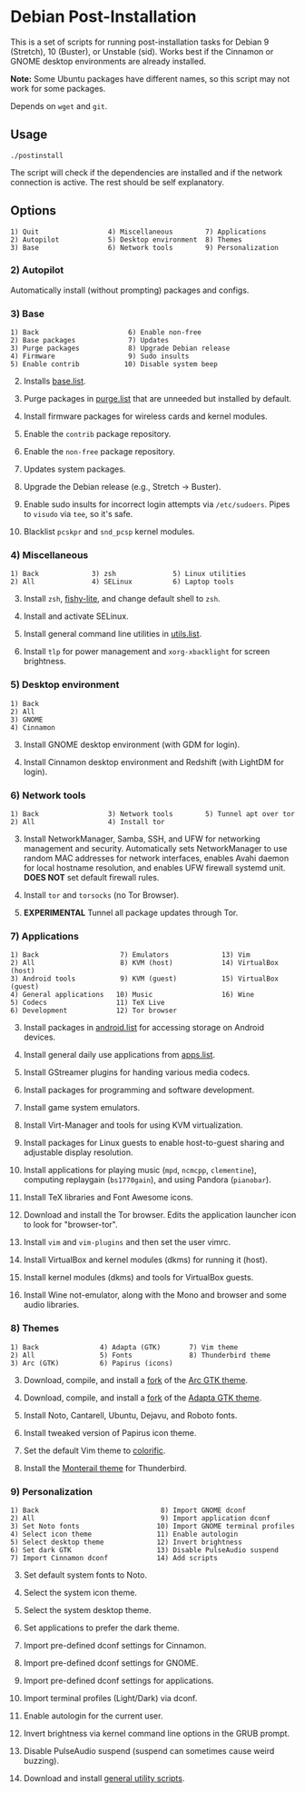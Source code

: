 # Debian Post-Installation

This is a set of scripts for running post-installation tasks for Debian 9
(Stretch), 10 (Buster), or Unstable (sid). Works best if the Cinnamon or GNOME
desktop environments are already installed.

**Note:** Some Ubuntu packages have different names, so this script may not
work for some packages.

Depends on `wget` and `git`.

## Usage
```
./postinstall
```

The script will check if the dependencies are installed and if the network
connection is active. The rest should be self explanatory.


## Options
```
1) Quit                 4) Miscellaneous        7) Applications
2) Autopilot            5) Desktop environment  8) Themes
3) Base                 6) Network tools        9) Personalization
```

### 2) Autopilot

Automatically install (without prompting) packages and configs.

### 3) Base
```
1) Back                      6) Enable non-free
2) Base packages             7) Updates
3) Purge packages            8) Upgrade Debian release
4) Firmware                  9) Sudo insults
5) Enable contrib           10) Disable system beep
```

2) Installs [base.list](packages/base.list).

3) Purge packages in [purge.list](packages/purge.list) that are unneeded but
   installed by default.

4) Install firmware packages for wireless cards and kernel modules.

5) Enable the `contrib` package repository.

6) Enable the `non-free` package repository.

7) Updates system packages.

8) Upgrade the Debian release (e.g., Stretch -> Buster).

9) Enable sudo insults for incorrect login attempts via `/etc/sudoers`. Pipes
   to `visudo` via `tee`, so it's safe.

10) Blacklist `pcskpr` and `snd_pcsp` kernel modules.

### 4) Miscellaneous
```
1) Back             3) zsh              5) Linux utilities
2) All              4) SELinux          6) Laptop tools
```

3) Install `zsh`, [fishy-lite](https://github.com/sudorook/fishy-lite), and
   change default shell to `zsh`.

4) Install and activate SELinux.

5) Install general command line utilities in [utils.list](packages/utils.list).

6) Install `tlp` for power management and `xorg-xbacklight` for screen
   brightness.

### 5) Desktop environment
```
1) Back
2) All
3) GNOME
4) Cinnamon
```

3) Install GNOME desktop environment (with GDM for login).

4) Install Cinnamon desktop environment and Redshift (with LightDM for login).

### 6) Network tools
```
1) Back                 3) Network tools        5) Tunnel apt over tor
2) All                  4) Install tor
```

3) Install NetworkManager, Samba, SSH, and UFW for networking management and
   security. Automatically sets NetworkManager to use random MAC addresses for
   network interfaces, enables Avahi daemon for local hostname resolution, and
   enables UFW firewall systemd unit. **DOES NOT** set default firewall rules.

4) Install `tor` and `torsocks` (no Tor Browser).

5) **EXPERIMENTAL** Tunnel all package updates through Tor.

### 7) Applications
```
1) Back                    7) Emulators             13) Vim
2) All                     8) KVM (host)            14) VirtualBox (host)
3) Android tools           9) KVM (guest)           15) VirtualBox (guest)
4) General applications   10) Music                 16) Wine
5) Codecs                 11) TeX Live
6) Development            12) Tor browser
```

3) Install packages in [android.list](packages/android.list) for accessing
   storage on Android devices.

4) Install general daily use applications from [apps.list](packages/apps.list).

5) Install GStreamer plugins for handing various media codecs.

6) Install packages for programming and software development.

7) Install game system emulators.

8) Install Virt-Manager and tools for using KVM virtualization.

9) Install packages for Linux guests to enable host-to-guest sharing and
    adjustable display resolution.

10) Install applications for playing music (`mpd`, `ncmcpp`, `clementine`),
    computing replaygain (`bs1770gain`), and using Pandora (`pianobar`).

11) Install TeX libraries and Font Awesome icons.

12) Download and install the Tor browser. Edits the application launcher icon
    to look for "browser-tor".

13) Install `vim` and `vim-plugins` and then set the user vimrc.

14) Install VirtualBox and kernel modules (dkms) for running it (host).

15) Install kernel modules (dkms) and tools for VirtualBox guests.

16) Install Wine not-emulator, along with the Mono and browser and some audio
    libraries.

### 8) Themes
```
1) Back               4) Adapta (GTK)       7) Vim theme
2) All                5) Fonts              8) Thunderbird theme
3) Arc (GTK)          6) Papirus (icons)
```

3) Download, compile, and install a [fork](https://github.com/sudorook/arc-theme)
   of the [Arc GTK theme](https://github.com/horst3180/arc-theme).

4) Download, compile, and install a [fork](https://github.com/sudorook/adapta-gtk-theme)
   of the [Adapta GTK theme](https://github.com/adapta-project/adapta-gtk-theme).

5) Install Noto, Cantarell, Ubuntu, Dejavu, and Roboto fonts.

6) Install tweaked version of Papirus icon theme.

7) Set the default Vim theme to [colorific](https://github.com/sudorook/colorific.vim).

8) Install the [Monterail theme](https://github.com/spymastermatt/thunderbird-monterail)
   for Thunderbird.

### 9) Personalization
```
1) Back                              8) Import GNOME dconf
2) All                               9) Import application dconf
3) Set Noto fonts                   10) Import GNOME terminal profiles
4) Select icon theme                11) Enable autologin
5) Select desktop theme             12) Invert brightness
6) Set dark GTK                     13) Disable PulseAudio suspend
7) Import Cinnamon dconf            14) Add scripts
```

3) Set default system fonts to Noto.

4) Select the system icon theme.

5) Select the system desktop theme.

6) Set applications to prefer the dark theme.

7) Import pre-defined dconf settings for Cinnamon.

8) Import pre-defined dconf settings for GNOME.

9) Import pre-defined dconf settings for applications.

10) Import terminal profiles (Light/Dark) via dconf.

11) Enable autologin for the current user.

12) Invert brightness via kernel command line options in the GRUB prompt.

13) Disable PulseAudio suspend (suspend can sometimes cause weird buzzing).

14) Download and install [general utility scripts](https://github.com/sudorook/misc-scripts).
